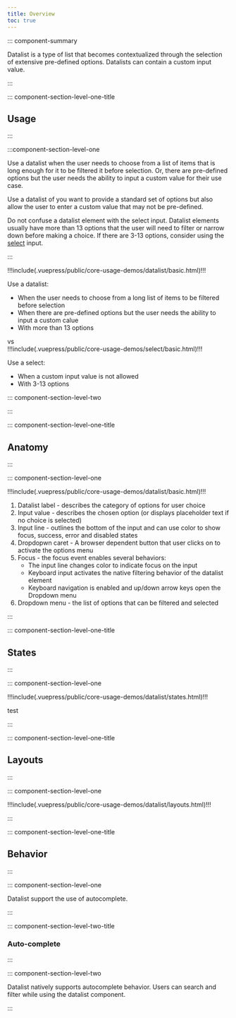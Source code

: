 ```yaml
---
title: Overview
toc: true
---
```


::: component-summary

Datalist is a type of list that becomes contextualized through the selection of extensive pre-defined options. Datalists can contain a custom input value.

:::

::: component-section-level-one-title

## Usage

:::

:::component-section-level-one

Use a datalist when the user needs to choose from a list of items that is long enough for it to be filtered it before selection. Or, there are pre-defined options but the user needs the ability to input a custom value for their use case.

Use a datalist of you want to provide a standard set of options but also allow the user to enter a custom value that may not be pre-defined.

Do not confuse a datalist element with the select input. Datalist elements usually have more than 13 options that the user will need to filter or narrow down before making a choice. If there are 3-13 options, consider using the [select](//web-components/select/) input.

:::

<DocPinbox>
<div cds-layout="p-y:lg">
!!!include(.vuepress/public/core-usage-demos/datalist/basic.html)!!!

Use a datalist:

- When the user needs to choose from a long list of items to be filtered before selection
- When there are pre-defined options but the user needs the ability to input a custom calue
- With more than 13 options

</div>

<div class="versus"><div class="versus-bubble">vs</div></div>
<div style="align-self: flex-start;" cds-layout="p-y:lg">
!!!include(.vuepress/public/core-usage-demos/select/basic.html)!!!

Use a select:

- When a custom input value is not allowed
- With 3-13 options

</div>
</DocPinbox>

::: component-section-level-two

:::

::: component-section-level-one-title

## Anatomy

:::

::: component-section-level-one

<DocInset>
<div>
!!!include(.vuepress/public/core-usage-demos/datalist/basic.html)!!!
</div>
</DocInset>

<TourDatalist />

1. Datalist label - describes the category of options for user choice
2. Input value - describes the chosen option (or displays placeholder text if no choice is selected)
3. Input line - outlines the bottom of the input and can use color to show focus, success, error and disabled states
4. Dropdopwn caret - A browser dependent button that user clicks on to activate the options menu
5. Focus - the focus event enables several behaviors:
   - The input line changes color to indicate focus on the input
   - Keyboard input activates the native filtering behavior of the datalist element
   - Keyboard navigation is enabled and up/down arrow keys open the Dropdown menu
6. Dropdown menu - the list of options that can be filtered and selected

:::

::: component-section-level-one-title

## States

:::

::: component-section-level-one

<DocIndent>
!!!include(.vuepress/public/core-usage-demos/datalist/states.html)!!!
</DocIndent>

test

:::

::: component-section-level-one-title

## Layouts

:::

::: component-section-level-one

<DocIndent>
!!!include(.vuepress/public/core-usage-demos/datalist/layouts.html)!!!
</DocIndent>

:::

::: component-section-level-one-title

## Behavior

:::

::: component-section-level-one

Datalist support the use of autocomplete.

:::

::: component-section-level-two-title

### Auto-complete

:::

::: component-section-level-two

Datalist natively supports autocomplete behavior. Users can search and filter while using the datalist component.

:::
